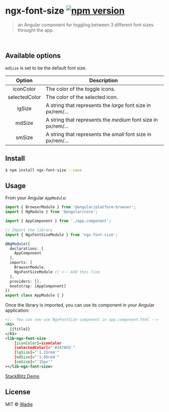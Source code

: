 # ngx-font-size [![npm version](http://img.shields.io/npm/v/ngx-font-size.svg)](https://npmjs.org/package/ngx-font-size)

> an Angular component for toggling between 3 different font sizes throught the app.  
<br /> 

## Available options

`mdSize` is set to be the default font size.

Option | Description
:---:|---
iconColor | The color of the toggle icons.
selectedColor | The color of the selected icon.
lgSize | A string that represents the *large* font size in px/rem/...
mdSize | A string that represents the *medium* font size in px/rem/...
smSize | A string that represents the *small* font size in px/rem/...

## Install

```bash
$ npm install ngx-font-size --save
```

## Usage

From your Angular `AppModule`:

```typescript
import { BrowserModule } from '@angular/platform-browser';
import { NgModule } from '@angular/core';

import { AppComponent } from './app.component';

// Import the library
import { NgxFontSizeModule } from 'ngx-font-size';

@NgModule({
  declarations: [
    AppComponent
  ],
  imports: [
    BrowserModule,
    NgxFontSizeModule // <-- Add this line
  ],
  providers: [],
  bootstrap: [AppComponent]
})
export class AppModule { }
```

Once the library is imported, you can use its component in your Angular application:

```xml
<!-- You can now use NgxFontSize component in app.component.html -->
<h1>
  {{title}}
</h1>
<lib-ngx-font-size
    [iconColor]=iconColor
    [selectedColor]="'#247AFD'"
    [lgSize]="'1.15rem'"
    [mdSize]="'1.05rem'"
    [smSize]="'15px'"
></lib-ngx-font-size>
```

[StackBlitz Demo](https://stackblitz.com/edit/ngx-font-size)

## License

MIT © [Wadie](https://github.com/wadie)
